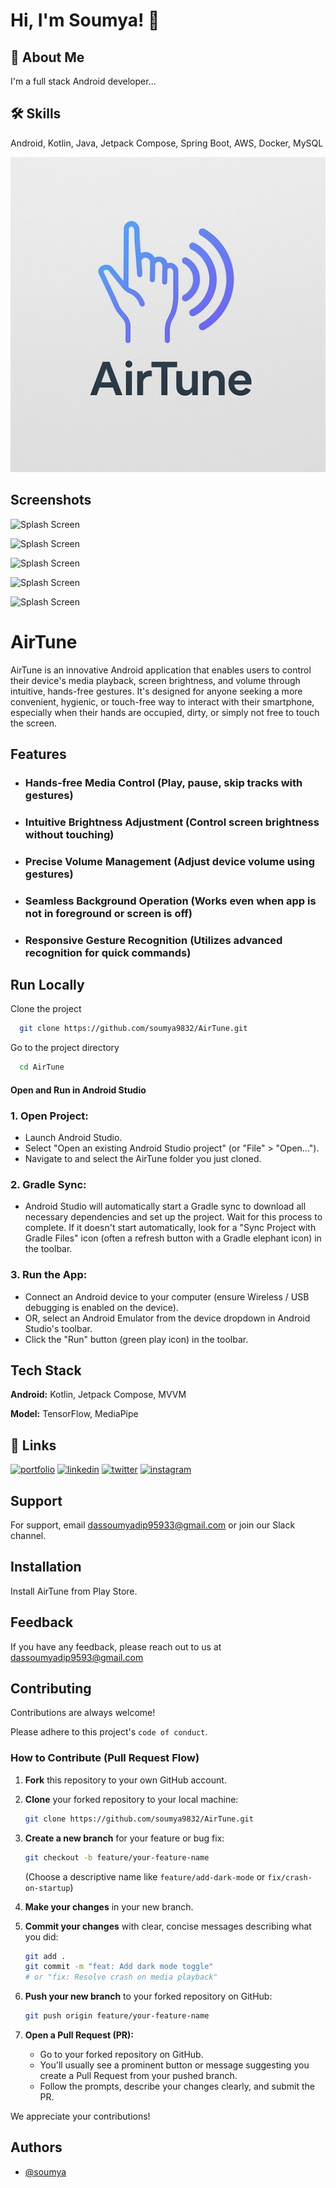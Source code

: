 
# Hi, I'm Soumya! 👋


## 🚀 About Me
I'm a full stack Android developer...


## 🛠 Skills
Android, Kotlin, Java, Jetpack Compose, Spring Boot, AWS, Docker, MySQL 


![Logo](https://raw.githubusercontent.com/soumya9832/AirTune/main/Screenshots/AirTune_logo_2.jpg?token=GHSAT0AAAAAADE4SKHP5LI56PFFEAL67FSA2CZFDTQ)


## Screenshots

![Splash Screen](https://raw.githubusercontent.com/soumya9832/screenshots/main/Splash_light.jpg)

![Splash Screen](https://raw.githubusercontent.com/soumya9832/screenshots/main/home_light.jpg)

![Splash Screen](https://raw.githubusercontent.com/soumya9832/screenshots/main/media_light.jpg)

![Splash Screen](https://raw.githubusercontent.com/soumya9832/screenshots/main/volume_light.jpg)

![Splash Screen](https://raw.githubusercontent.com/soumya9832/screenshots/main/brightness_light.jpg)





# AirTune

AirTune is an innovative Android application that enables users to control their device's media playback, screen brightness, and volume through intuitive, hands-free gestures. It's designed for anyone seeking a more convenient, hygienic, or touch-free way to interact with their smartphone, especially when their hands are occupied, dirty, or simply not free to touch the screen.


## Features

- ### Hands-free Media Control  (Play, pause, skip tracks with gestures)
- ### Intuitive Brightness Adjustment (Control screen brightness without touching)
-  ### Precise Volume Management (Adjust device volume using gestures)
- ### Seamless Background Operation (Works even when app is not in foreground or screen is off)
- ### Responsive Gesture Recognition (Utilizes advanced recognition for quick commands)


## Run Locally

Clone the project

```bash
  git clone https://github.com/soumya9832/AirTune.git
```

Go to the project directory

```bash
  cd AirTune
```

#### Open and Run in Android Studio
### 1. Open Project:

- Launch Android Studio.
- Select "Open an existing Android Studio project" (or "File" > "Open...").
- Navigate to and select the AirTune folder you just cloned.

### 2. Gradle Sync:

- Android Studio will automatically start a Gradle sync to download all necessary dependencies and set up the project. Wait for this process to complete. If it doesn't start automatically, look for a "Sync Project with Gradle Files" icon (often a refresh button with a Gradle elephant icon) in the toolbar.
### 3. Run the App:

- Connect an Android device to your computer (ensure Wireless / USB debugging is enabled on the device).
- OR, select an Android Emulator from the device dropdown in Android Studio's toolbar.
- Click the "Run" button (green play icon) in the toolbar.


## Tech Stack

**Android:** Kotlin, Jetpack Compose, MVVM

**Model:** TensorFlow, MediaPipe


## 🔗 Links
[![portfolio](https://img.shields.io/badge/my_portfolio-000?style=for-the-badge&logo=ko-fi&logoColor=white)](https://katherineoelsner.com/)
[![linkedin](https://img.shields.io/badge/linkedin-0A66C2?style=for-the-badge&logo=linkedin&logoColor=white)](https://www.linkedin.com/)
[![twitter](https://img.shields.io/badge/twitter-1DA1F2?style=for-the-badge&logo=twitter&logoColor=white)](https://x.com/Soumyadip0303/)
[![instagram](https://img.shields.io/badge/twitter-1DA1F2?style=for-the-badge&logo=twitter&logoColor=white)](https://www.instagram.com/soumya_030303)



## Support

For support, email dassoumyadip95933@gmail.com or join our Slack channel.


## Installation

Install AirTune from Play Store.
    
## Feedback

If you have any feedback, please reach out to us at dassoumyadip9593@gmail.com


## Contributing

Contributions are always welcome!

Please adhere to this project's `code of conduct`.

### How to Contribute (Pull Request Flow)

  1. **Fork** this repository to your own GitHub account.

2.  **Clone** your forked repository to your local machine:
    ```bash
    git clone https://github.com/soumya9832/AirTune.git
    ```
3.  **Create a new branch** for your feature or bug fix:
    ```bash
    git checkout -b feature/your-feature-name
    ```
    (Choose a descriptive name like `feature/add-dark-mode` or `fix/crash-on-startup`)
4.  **Make your changes** in your new branch.
5.  **Commit your changes** with clear, concise messages describing what you did:
    ```bash
    git add .
    git commit -m "feat: Add dark mode toggle"
    # or "fix: Resolve crash on media playback"
    ```
6.  **Push your new branch** to your forked repository on GitHub:
    ```bash
    git push origin feature/your-feature-name
    ```
7.  **Open a Pull Request (PR):**
    * Go to your forked repository on GitHub.
    * You'll usually see a prominent button or message suggesting you create a Pull Request from your pushed branch.
    * Follow the prompts, describe your changes clearly, and submit the PR.

We appreciate your contributions!


## Authors

- [@soumya](https://www.github.com/soumya9832)

